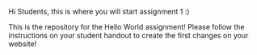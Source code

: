 Hi Students, this is where you will start assignment 1 :)

This is the repository for the Hello World assignment! Please follow the instructions on your student handout to create the first changes on your website!
